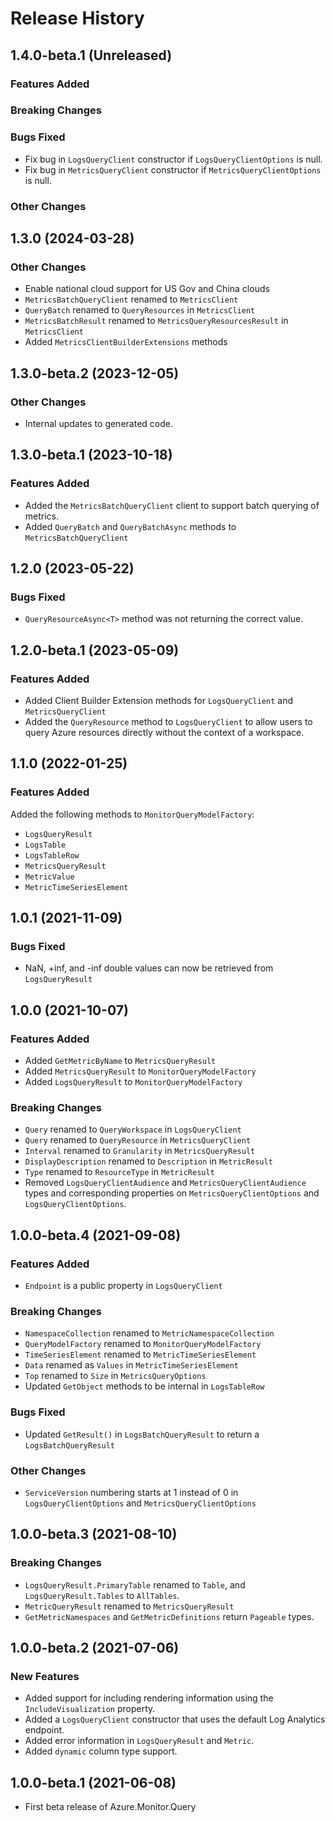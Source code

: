 # Release History

## 1.4.0-beta.1 (Unreleased)

### Features Added

### Breaking Changes

### Bugs Fixed
- Fix bug in `LogsQueryClient` constructor if `LogsQueryClientOptions` is null.
- Fix bug in `MetricsQueryClient` constructor if `MetricsQueryClientOptions` is null.

### Other Changes

## 1.3.0 (2024-03-28)

### Other Changes
- Enable national cloud support for US Gov and China clouds
- `MetricsBatchQueryClient` renamed to `MetricsClient`
- `QueryBatch` renamed to `QueryResources` in `MetricsClient`
- `MetricsBatchResult` renamed to `MetricsQueryResourcesResult` in `MetricsClient`
- Added `MetricsClientBuilderExtensions` methods

## 1.3.0-beta.2 (2023-12-05)

### Other Changes
- Internal updates to generated code.

## 1.3.0-beta.1 (2023-10-18)

### Features Added
- Added the `MetricsBatchQueryClient` client to support batch querying of metrics.
- Added `QueryBatch` and `QueryBatchAsync` methods to `MetricsBatchQueryClient`

## 1.2.0 (2023-05-22)

### Bugs Fixed
- `QueryResourceAsync<T>` method was not returning the correct value.

## 1.2.0-beta.1 (2023-05-09)
### Features Added
- Added Client Builder Extension methods for `LogsQueryClient` and `MetricsQueryClient`
- Added the `QueryResource` method to `LogsQueryClient` to allow users to query Azure resources directly without the context of a workspace.

## 1.1.0 (2022-01-25)

### Features Added
Added the following methods to `MonitorQueryModelFactory`:
- `LogsQueryResult`
- `LogsTable`
- `LogsTableRow`
- `MetricsQueryResult`
- `MetricValue`
- `MetricTimeSeriesElement`

## 1.0.1 (2021-11-09)

### Bugs Fixed
- NaN, +inf, and -inf double values can now be retrieved from `LogsQueryResult`

## 1.0.0 (2021-10-07)

### Features Added
- Added `GetMetricByName` to `MetricsQueryResult`
- Added `MetricsQueryResult` to `MonitorQueryModelFactory`
- Added `LogsQueryResult` to `MonitorQueryModelFactory`

### Breaking Changes
- `Query` renamed to `QueryWorkspace` in `LogsQueryClient`
- `Query` renamed to `QueryResource` in `MetricsQueryClient`
- `Interval` renamed to `Granularity` in `MetricsQueryResult`
- `DisplayDescription` renamed to `Description` in `MetricResult`
- `Type` renamed to `ResourceType` in `MetricResult`
- Removed `LogsQueryClientAudience` and `MetricsQueryClientAudience` types and corresponding properties on `MetricsQueryClientOptions` and `LogsQueryClientOptions`.

## 1.0.0-beta.4 (2021-09-08)

### Features Added
- `Endpoint` is a public property in `LogsQueryClient`

### Breaking Changes
- `NamespaceCollection` renamed to `MetricNamespaceCollection`
- `QueryModelFactory` renamed to `MonitorQueryModelFactory`
- `TimeSeriesElement` renamed to `MetricTimeSeriesElement`
- `Data` renamed as `Values` in `MetricTimeSeriesElement`
- `Top` renamed to `Size` in `MetricsQueryOptions`
- Updated `GetObject` methods to be internal in `LogsTableRow`

### Bugs Fixed
- Updated `GetResult()` in `LogsBatchQueryResult` to return a `LogsBatchQueryResult`

### Other Changes
- `ServiceVersion` numbering starts at 1 instead of 0 in `LogsQueryClientOptions` and `MetricsQueryClientOptions`

## 1.0.0-beta.3 (2021-08-10)

### Breaking Changes
- `LogsQueryResult.PrimaryTable` renamed to `Table`, and `LogsQueryResult.Tables` to `AllTables`.
- `MetricQueryResult` renamed to `MetricsQueryResult`
- `GetMetricNamespaces` and `GetMetricDefinitions` return `Pageable` types.

## 1.0.0-beta.2 (2021-07-06)

### New Features

- Added support for including rendering information using the `IncludeVisualization` property.
- Added a `LogsQueryClient` constructor that uses the default Log Analytics endpoint.
- Added error information in `LogsQueryResult` and `Metric`.
- Added `dynamic` column type support.

## 1.0.0-beta.1 (2021-06-08)

- First beta release of Azure.Monitor.Query
